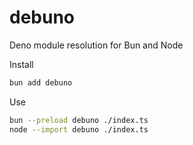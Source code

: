# debuno

Deno module resolution for Bun and Node

Install

```bash
bun add debuno
```

Use

```bash
bun --preload debuno ./index.ts
node --import debuno ./index.ts
```